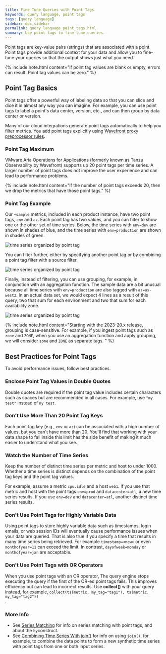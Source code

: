 ```yaml
---
title: Fine Tune Queries with Point Tags
keywords: query language, point tags
tags: [query language]
sidebar: doc_sidebar
permalink: query_language_point_tags.html
summary: Use point tags to fine tune queries.
---
```

Point tags are key-value pairs (strings) that are associated with a point. Point tags provide additional context for your data and allow you to fine-tune your queries so that the output shows just what you need.

{% include note.html content="If point tag values are blank or empty, errors can result. Point tag values can be zero." %}


## Point Tag Basics

Point tags offer a powerful way of labeling data so that you can slice and dice it in almost any way you can imagine. For example, you can use point tags to label a point's data center, version, etc., and can then group by data center or version.

Many of our cloud integrations generate point tags automatically to help you filter metrics. You add point tags explicitly using [Wavefront proxy preprocessor rules](proxies_preprocessor_rules.html).


### Point Tag Maximum

VMware Aria Operations for Applications (formerly known as Tanzu Observability by Wavefront)  supports up 20 point tags per time series. A larger number of point tags does not improve the user experience and can lead to performance problems.

{% include note.html content="If the number of point tags exceeds 20, then we drop the metrics that have those point tags." %}


### Point Tag Example

Our `~sample` metrics, included in each product instance, have two point tags, `env` and `az`. Each point tag has two values, and you can filter to show one or the other set of time series. Below, the time series with `env=dev` are shown in shades of blue, and the time series with `env=production` are shown in shades of green.

![time series organized by point tag](images/point_tags_simple.png)

You can filter further, either by specifying another point tag or by combining a point tag filter with a source filter.

![time series organized by point tag](images/point_tag_and_source.png)

Finally, instead of filtering, you can use grouping, for example, in conjunction with an aggregation function. The sample data are a bit unusual because all time series with `env=production` are also tagged with `az=us-west2`. In an actual data set, we would expect 4 lines as a result of this query, two that sum for each environment and two that sum for each availability zone.

![time series organized by point tag](images/point_tags_group.png)


{% include note.html content="Starting with the 2023-20.x release, grouping is case-sensitive. For example, if you ingest point tags such as `zone` and `ZONE`, when you use an aggregation function and apply grouping, we will consider `zone` and `ZONE` as separate tags. " %}

## Best Practices for Point Tags

To avoid performance issues, follow best practices.

### Enclose Point Tag Values in Double Quotes

Double quotes are required if the point tag value includes certain characters such as spaces but are recommended in all cases. For example, use `"my test"` instead of `my test`.

### Don't Use More Than 20 Point Tag Keys

Each point tag key (e.g., `env` or `az`) can be associated with a high number of values, but you can't have more than 20. You'll find that working with your data shape to fall inside this limit has the side benefit of making it much easier to understand what you see.

### Watch the Number of Time Series

Keep the number of distinct time series per metric and host to under 1000. Whether a time series is distinct depends on the combination of the point tag keys and the point tag values.

For example, assume a metric `cpu.idle` and a host `web1`.  If you use that metric and host with the point tags `env=prod` and `datacenter=atl`, a new time series results. If you use `env=dev` and `datacenter=atl`, another distinct time series results.

### Don't Use Point Tags for Highly Variable Data

Using point tags to store highly variable data such as timestamps, login emails, or web session IDs will eventually cause performance issues when your data are queried. That is also true if you specify a time that results in many time series being retrieved. For example `timestamp=<now>` or even `monthofyear=11` can exceed the limit. In contrast, `dayofweek=monday` or `monthofyear=jan` are acceptable.

###  Don't Use Point Tags with OR Operators

When you use point tags with an OR operator, The query engine stops executing the query if the first of the OR-ed point tags fails. This improves efficiency but can lead to incorrect results. Use <strong>collect()</strong> with your query instead, for example, <code>collect(ts(metric, my_tag="tag1"), ts(metric, my_tag="tag2")) </code>.

### More Info

* See [Series Matching](query_language_series_matching.html) for info on series matching with point tags, and about the `by`construct.
* See [Combining Time Series With join()](query_language_series_joining.html) for info on using `join()`, for example, to combine the data points to form a new synthetic time series with point tags from one or both input series.
